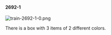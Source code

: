 #### 2692-1
![train-2692-1-0.png](https://github.com/lil-lab/nlvr/raw/master/nlvr/train/images/63/train-2692-1-0.png "train-2692-1-0.png")

There is a box with 3 items of 2 different colors.